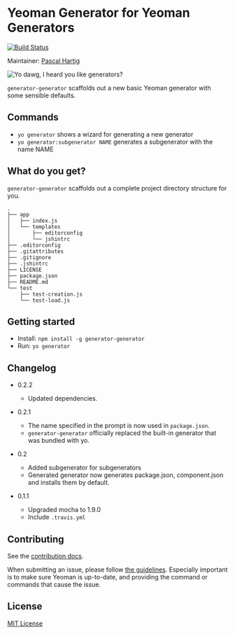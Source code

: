 # Yeoman Generator for Yeoman Generators
[![Build Status](https://secure.travis-ci.org/yeoman/generator-generator.png?branch=master)](https://travis-ci.org/yeoman/generator-generator)

Maintainer: [Pascal Hartig](https://github.com/passy)

![Yo dawg, I heard you like generators?](http://i.imgur.com/2gqiift.jpg)

`generator-generator` scaffolds out a new basic Yeoman generator with some
sensible defaults.

## Commands

* `yo generator` shows a wizard for generating a new generator
* `yo generator:subgenerator NAME` generates a subgenerator with the name NAME

## What do you get?

`generator-generator` scaffolds out a complete project directory structure for
you.

    .
    ├── app
    │   ├── index.js
    │   └── templates
    │       ├── editorconfig
    │       └── jshintrc
    ├── .editorconfig
    ├── .gitattributes
    ├── .gitignore
    ├── .jshintrc
    ├── LICENSE
    ├── package.json
    ├── README.md
    └── test
        ├── test-creation.js
        └── test-load.js

## Getting started
- Install: `npm install -g generator-generator`
- Run: `yo generator`

## Changelog

* 0.2.2
    * Updated dependencies.


* 0.2.1
    * The name specified in the prompt is now used in `package.json`.
    * `generator-generator` officially replaced the built-in generator that was
      bundled with yo.

* 0.2
    * Added subgenerator for subgenerators
    * Generated generator now generates package.json, component.json and
      installs them by default.

* 0.1.1
    * Upgraded mocha to 1.9.0
    * Include `.travis.yml`

## Contributing

See the [contribution
docs](https://github.com/yeoman/yeoman/blob/master/contributing.md).

When submitting an issue, please follow [the
guidelines](https://github.com/yeoman/yeoman/blob/master/contributing.md#issue-submission).
Especially important is to make sure Yeoman is up-to-date, and providing the
command or commands that cause the issue.

## License
[MIT License](http://en.wikipedia.org/wiki/MIT_License)
